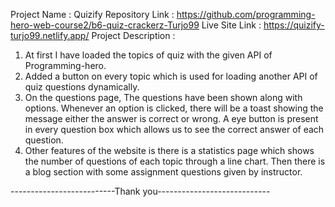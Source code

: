 Project Name : Quizify
Repository Link : https://github.com/programming-hero-web-course2/b6-quiz-crackerz-Turjo99
Live Site Link : https://quizify-turjo99.netlify.app/
Project Description :

1. At first I have loaded the topics of quiz with the given API of Programming-hero.
2. Added a button on every topic which is used for loading another API of quiz questions dynamically.
3. On the questions page, The questions have been shown along with options. Whenever an option is clicked, there will be a toast showing the message either the answer is correct or wrong. A eye button is present in every question box which allows us to see the correct answer of each question.
4. Other features of the website is there is a statistics page which shows the number of questions of each topic through a line chart. Then there is a blog section with some assignment questions given by instructor.

--------------------------Thank you----------------------------
